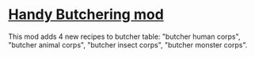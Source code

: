 # [Handy Butchering mod](https://steamcommunity.com/sharedfiles/filedetails/?id=3331726673)

This mod adds 4 new recipes to butcher table: "butcher human corps", "butcher animal corps", "butcher insect corps", "butcher monster corps".
